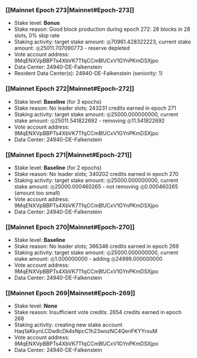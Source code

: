 ### [[Mainnet Epoch 273|Mainnet#Epoch-273]]
* Stake level: **Bonus**
* Stake reason: Good block production during epoch 272: 28 blocks in 28 slots, 0% skip rate
* Staking activity: target stake amount: ◎70961.428322223, current stake amount: ◎25011.707090773 - reserve depleted
* Vote account address: 9MqENXVpBBPTs4XbVK7TfqCCmBfJCxV1GYnPKmDSXjpo
* Data Center: 24940-DE-Falkenstein
* Resident Data Center(s): 24940-DE-Falkenstein (seniority: 1)
### [[Mainnet Epoch 272|Mainnet#Epoch-272]]
* Stake level: **Baseline** (for 3 epochs)
* Stake reason: No leader slots; 243231 credits earned in epoch 271
* Staking activity: target stake amount: ◎25000.000000000, current stake amount: ◎25011.541822692 - removing ◎11.541822692
* Vote account address: 9MqENXVpBBPTs4XbVK7TfqCCmBfJCxV1GYnPKmDSXjpo
* Data Center: 24940-DE-Falkenstein
### [[Mainnet Epoch 271|Mainnet#Epoch-271]]
* Stake level: **Baseline** (for 2 epochs)
* Stake reason: No leader slots; 340202 credits earned in epoch 270
* Staking activity: target stake amount: ◎25000.000000000, current stake amount: ◎25000.000460265 - not removing ◎0.000460265 (amount too small)
* Vote account address: 9MqENXVpBBPTs4XbVK7TfqCCmBfJCxV1GYnPKmDSXjpo
* Data Center: 24940-DE-Falkenstein
### [[Mainnet Epoch 270|Mainnet#Epoch-270]]
* Stake level: **Baseline**
* Stake reason: No leader slots; 366346 credits earned in epoch 269
* Staking activity: target stake amount: ◎25000.000000000, current stake amount: ◎1.000000000 - adding ◎24999.000000000
* Vote account address: 9MqENXVpBBPTs4XbVK7TfqCCmBfJCxV1GYnPKmDSXjpo
* Data Center: 24940-DE-Falkenstein
### [[Mainnet Epoch 269|Mainnet#Epoch-269]]
* Stake level: **None**
* Stake reason: Insufficient vote credits: 2654 credits earned in epoch 268
* Staking activity: creating new stake account Haq1aKkynLCDw8cDk4sNpcC1h23wozNC4QenFKYYrouM
* Vote account address: 9MqENXVpBBPTs4XbVK7TfqCCmBfJCxV1GYnPKmDSXjpo
* Data Center: 24940-DE-Falkenstein